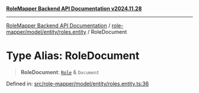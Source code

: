 [**RoleMapper Backend API Documentation v2024.11.28**](../../../../../README.md)

***

[RoleMapper Backend API Documentation](../../../../../modules.md) / [role-mapper/model/entity/roles.entity](../README.md) / RoleDocument

# Type Alias: RoleDocument

> **RoleDocument**: [`Role`](../classes/Role.md) & `Document`

Defined in: [src/role-mapper/model/entity/roles.entity.ts:36](https://github.com/FlowCraft-AG/RoleMapper/blob/aa2b8d129f8bd1600fa58ea512b195a2a2308efd/backend/src/role-mapper/model/entity/roles.entity.ts#L36)
